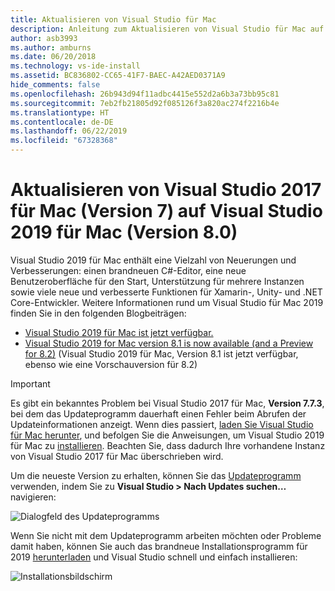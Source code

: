 ```yaml
---
title: Aktualisieren von Visual Studio für Mac
description: Anleitung zum Aktualisieren von Visual Studio für Mac auf die neueste Version.
author: asb3993
ms.author: amburns
ms.date: 06/20/2018
ms.technology: vs-ide-install
ms.assetid: BC836802-CC65-41F7-BAEC-A42AED0371A9
hide_comments: false
ms.openlocfilehash: 26b943d94f11adbc4415e552d2a6b3a73bb95c81
ms.sourcegitcommit: 7eb2fb21805d92f085126f3a820ac274f2216b4e
ms.translationtype: HT
ms.contentlocale: de-DE
ms.lasthandoff: 06/22/2019
ms.locfileid: "67328368"
---
```

# <a name="update-visual-studio-2017-for-mac-version-7-to-visual-studio-2019-for-mac-version-80"></a>Aktualisieren von Visual Studio 2017 für Mac (Version 7) auf Visual Studio 2019 für Mac (Version 8.0)

Visual Studio 2019 für Mac enthält eine Vielzahl von Neuerungen und Verbesserungen: einen brandneuen C#-Editor, eine neue Benutzeroberfläche für den Start, Unterstützung für mehrere Instanzen sowie viele neue und verbesserte Funktionen für Xamarin-, Unity- und .NET Core-Entwickler. Weitere Informationen rund um Visual Studio für Mac 2019 finden Sie in den folgenden Blogbeiträgen:

- [Visual Studio 2019 für Mac ist jetzt verfügbar.](https://devblogs.microsoft.com/visualstudio/visual-studio-2019-for-mac-is-now-available/)
- [Visual Studio 2019 for Mac version 8.1 is now available (and a Preview for 8.2)](https://devblogs.microsoft.com/visualstudio/visual-studio-2019-for-mac-version-8-1-is-now-available-and-a-preview-for-8-2/) (Visual Studio 2019 für Mac, Version 8.1 ist jetzt verfügbar, ebenso wie eine Vorschauversion für 8.2)

> [!IMPORTANT]
> Es gibt ein bekanntes Problem bei Visual Studio 2017 für Mac, **Version 7.7.3**, bei dem das Updateprogramm dauerhaft einen Fehler beim Abrufen der Updateinformationen anzeigt. Wenn dies passiert, [laden Sie Visual Studio für Mac herunter](https://visualstudio.microsoft.com/vs/mac/), und befolgen Sie die Anweisungen, um Visual Studio 2019 für Mac zu [installieren](https://docs.microsoft.com/visualstudio/mac/installation?view=vsmac-2019). Beachten Sie, dass dadurch Ihre vorhandene Instanz von Visual Studio 2017 für Mac überschrieben wird.

Um die neueste Version zu erhalten, können Sie das [Updateprogramm](https://docs.microsoft.com/visualstudio/mac/update?view=vsmac-2017) verwenden, indem Sie zu **Visual Studio > Nach Updates suchen…** navigieren:

![Dialogfeld des Updateprogramms](media/update-vsmac-updater.png)

Wenn Sie nicht mit dem Updateprogramm arbeiten möchten oder Probleme damit haben, können Sie auch das brandneue Installationsprogramm für 2019 [herunterladen](https://visualstudio.microsoft.com/vs/mac/) und Visual Studio schnell und einfach installieren:

![Installationsbildschirm](media/update-vsmac-installer.png)